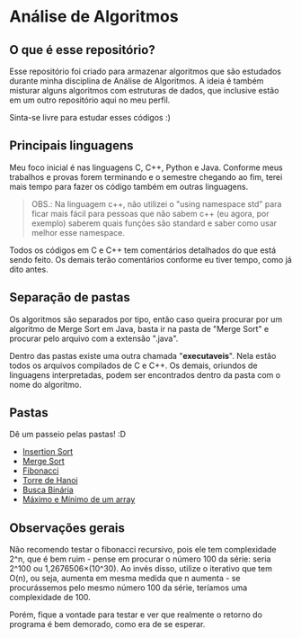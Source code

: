 # Análise de Algoritmos

## O que é esse repositório?

Esse repositório foi criado para armazenar algoritmos que são estudados durante minha disciplina de Análise de Algoritmos. A ideia é também misturar alguns algoritmos com estruturas de dados, que inclusive estão em um outro repositório aqui no meu perfil.

Sinta-se livre para estudar esses códigos :)

## Principais linguagens

Meu foco inicial é nas linguagens C, C++, Python e Java. Conforme meus trabalhos e provas forem terminando e o semestre chegando ao fim, terei mais tempo para fazer os código também em outras linguagens.

> OBS.: Na linguagem c++, não utilizei o "using namespace std" para ficar mais fácil para pessoas que não sabem c++ (eu agora, por exemplo) saberem quais funções são standard e saber como usar melhor esse namespace.

Todos os códigos em C e C++ tem comentários detalhados do que está sendo feito. Os demais terão comentários conforme eu tiver tempo, como já dito antes.

## Separação de pastas

Os algoritmos são separados por tipo, então caso queira procurar por um algoritmo de Merge Sort em Java, basta ir na pasta de "Merge Sort" e procurar pelo arquivo com a extensão ".java".

Dentro das pastas existe uma outra chamada "__executaveis__". Nela estão todos os arquivos compilados de C e C++. Os demais, oriundos de linguagens interpretadas, podem ser encontrados dentro da pasta com o nome do algoritmo.

## Pastas

Dê um passeio pelas pastas! :D

* [Insertion Sort](./algoritmos/Insertion%20Sort/)
* [Merge Sort](./algoritmos/Merge_Sort/)
* [Fibonacci](./algoritmos/Fibonacci/)
* [Torre de Hanoi](./algoritmos/TorreDeHanoi/)
* [Busca Binária](./algoritmos/BuscaBinaria/)
* [Máximo e Mínimo de um array](./algoritmos/MaxMin/)
## Observações gerais

Não recomendo testar o fibonacci recursivo, pois ele tem complexidade 2^n, que é bem ruim - pense em procurar o número 100 da série: seria 2^100 ou 1,2676506×(10^30). Ao invés disso, utilize o iterativo que tem O(n), ou seja, aumenta em mesma medida que n aumenta - se procurássemos pelo mesmo número 100 da série, teríamos uma complexidade de 100.

Porém, fique a vontade para testar e ver que realmente o retorno do programa é bem demorado, como era de se esperar.
